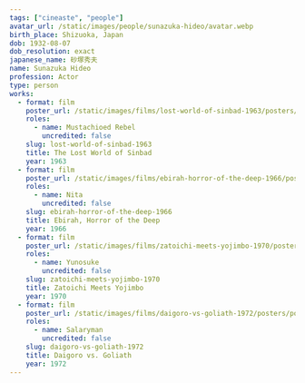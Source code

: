 ```yaml
---
tags: ["cineaste", "people"]
avatar_url: /static/images/people/sunazuka-hideo/avatar.webp
birth_place: Shizuoka, Japan
dob: 1932-08-07
dob_resolution: exact
japanese_name: 砂塚秀夫
name: Sunazuka Hideo
profession: Actor
type: person
works:
  - format: film
    poster_url: /static/images/films/lost-world-of-sinbad-1963/posters/poster.webp
    roles:
      - name: Mustachioed Rebel
        uncredited: false
    slug: lost-world-of-sinbad-1963
    title: The Lost World of Sinbad
    year: 1963
  - format: film
    poster_url: /static/images/films/ebirah-horror-of-the-deep-1966/posters/poster.webp
    roles:
      - name: Nita
        uncredited: false
    slug: ebirah-horror-of-the-deep-1966
    title: Ebirah, Horror of the Deep
    year: 1966
  - format: film
    poster_url: /static/images/films/zatoichi-meets-yojimbo-1970/posters/poster.webp
    roles:
      - name: Yunosuke
        uncredited: false
    slug: zatoichi-meets-yojimbo-1970
    title: Zatoichi Meets Yojimbo
    year: 1970
  - format: film
    poster_url: /static/images/films/daigoro-vs-goliath-1972/posters/poster.webp
    roles:
      - name: Salaryman
        uncredited: false
    slug: daigoro-vs-goliath-1972
    title: Daigoro vs. Goliath
    year: 1972
---
```

